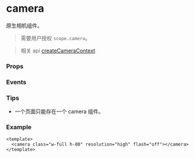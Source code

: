 # camera

原生相机组件。

> 需要用户授权 `scope.camera`。

> 相关 api [createCameraContext](../api/media/camera/createCameraContext)

### Props

<Props :data="props" />

### Events

<Events :data="events" />

### Tips

- 一个页面只能存在一个 camera 组件。

### Example

```vue
<template>
  <camera class="w-full h-80" resolution="high" flash="off"></camera>
</template>
```

<script setup>
import Props from '/@theme/components/Props.vue'
import Events from '/@theme/components/Events.vue'

const props = [
  {
    name: 'mode',
    type: 'string',
    default: 'normal',
    required: false,
    desc: '应用模式，只在初始化时有效，不能动态变更',
    version: '0.1.0',
    types: [
        { type: "normal", desc: "相机模式" },
        { type: "scanCode", desc: "扫码模式" },
    ]
  },
  {
    name: 'resolution',
    type: 'string',
    default: 'medium',
    required: false,
    desc: '分辨率，不支持动态修改',
    version: '0.1.0',
    types: [
        { type: "low", desc: "低" },
        { type: "medium", desc: "中" },
        { type: "high", desc: "高" },
    ]
  },
  {
    name: 'device-position',
    type: 'string',
    default: 'back',
    required: false,
    desc: '摄像头朝向',
    version: '0.1.0',
    types: [
        { type: "front", desc: "前置" },
        { type: "back", desc: "后置" },
    ]
  },
  {
    name: 'flash',
    type: 'string',
    default: 'auto',
    required: false,
    desc: '闪光灯',
    version: '0.1.0',
    types: [
        { type: "auto", desc: "自动" },
        { type: "on", desc: "打开" },
        { type: "off", desc: "关闭" },
        { type: "torch", desc: "常亮" },
    ]
  },
]

const events = [
    {
        name: "initdone", 
        desc: "相机初始化完成时触发", 
        event:"{ maxZoom: number }",
        version: "0.1.0"
    },
    {
        name: "stop", 
        desc: "摄像头在非正常终止时触发，如退出后台等情况", 
        event:"",
        version: "0.1.0"
    },
    {
        name: "error", 
        desc: "用户不允许使用摄像头时触发", 
        event:"",
        version: "0.1.0"
    },
    {
        name: "scancode", 
        desc: `在扫码识别成功时触发，仅在 mode="scanCode" 时生效`, 
        event:"{ value: string }",
        version: "0.1.0"
    },
]

</script>
